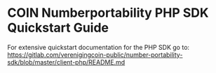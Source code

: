# COIN Numberportability PHP SDK Quickstart Guide

For extensive quickstart documentation for the PHP SDK go to: https://gitlab.com/verenigingcoin-public/number-portability-sdk/blob/master/client-php/README.md

